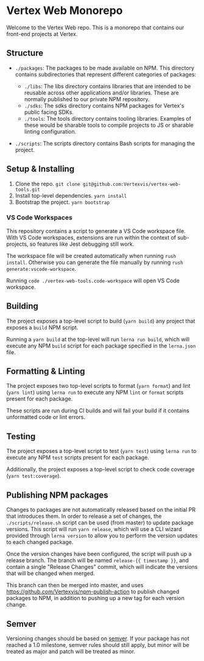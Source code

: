 # Vertex Web Monorepo

Welcome to the Vertex Web repo. This is a monorepo that contains our front-end
projects at Vertex.

## Structure

- `./packages`: The packages to be made available on NPM. This directory contains
  subdirectories that represent different categories of packages:
  - `./libs`: The libs directory contains libraries that are intended to be
    reusable across other applications and/or libraries. These are normally
    published to our private NPM repository.
  - `./sdks`: The sdks directory contains NPM packages for Vertex's public facing
    SDKs.
  - `./tools`: The tools directory contains tooling libraries. Examples of these
    would be sharable tools to compile projects to JS or sharable linting
    configuration.

- `./scripts`: The scripts directory contains Bash scripts for managing the
  project.

## Setup & Installing

1. Clone the repo. `git clone git@github.com:Vertexvis/vertex-web-tools.git`
2. Install top-level dependencies. `yarn install`
3. Bootstrap the project. `yarn bootstrap`

### VS Code Workspaces

This repository contains a script to generate a VS Code workspace file. With VS
Code workspaces, extensions are run within the context of sub-projects, so
features like Jest debugging still work.

The workspace file will be created automatically when running `rush install`.
Otherwise you can generate the file manually by running `rush generate:vscode-workspace`.

Running `code ./vertex-web-tools.code-workspace` will open VS Code workspace.

## Building

The project exposes a top-level script to build (`yarn build`) any project
that exposes a `build` NPM script. 

Running a `yarn build` at the top-level will run `lerna run build`, which will execute any 
NPM `build` script for each package specified in the `lerna.json` file.

## Formatting & Linting

The project exposes two top-level scripts to format (`yarn format`) and lint
(`yarn lint`) using `lerna run` to execute any NPM `lint` or `format` scripts 
present for each package.

These scripts are run during CI builds and will fail your build if it contains
unformatted code or lint errors.

## Testing

The project exposes a top-level script to test (`yarn test`) using `lerna run` to execute
any NPM `test` scripts present for each package.

Additionally, the project exposes a top-level script to check code coverage (`yarn test:coverage`).

## Publishing NPM packages

Changes to packages are not automatically released based on the initial PR that introduces them.
In order to release a set of changes, the `./scripts/release.sh` script can be used (from master)
to update package versions. This script will run `yarn release`, which will use a CLI wizard provided
through `lerna version` to allow you to perform the version updates to each changed package.

Once the version changes have been configured, the script will push up a release branch. The branch
will be named `release-{{ timestamp }}`, and contain a single "Release Changes" commit, which will
indicate the versions that will be changed when merged.

This branch can then be merged into master, and uses https://github.com/Vertexvis/npm-publish-action 
to publish changed packages to NPM, in addition to pushing up a new tag for each version change.

## Semver

Versioning changes should be based on [semver]. If your package has not reached
a 1.0 milestone, semver rules should still apply, but minor will be treated as
major and patch will be treated as minor.

[semver]: https://semver.org/
